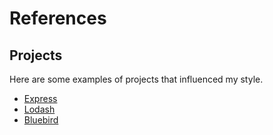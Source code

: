 # References

## Projects

Here are some examples of projects that influenced my style.

- [Express](https://github.com/expressjs/express)
- [Lodash](https://github.com/lodash/lodash)
- [Bluebird](https://github.com/petkaantonov/bluebird)

